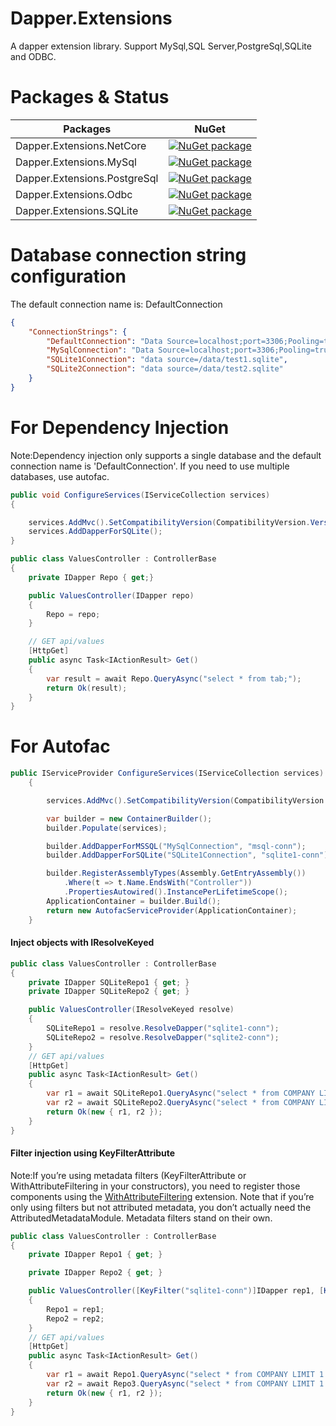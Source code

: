 # Dapper.Extensions
A dapper extension library. Support MySql,SQL Server,PostgreSql,SQLite and ODBC.

# Packages & Status
Packages | NuGet
---------|------
Dapper.Extensions.NetCore|[![NuGet package](https://buildstats.info/nuget/Dapper.Extensions.NetCore)](https://www.nuget.org/packages/Dapper.Extensions.NetCore)
Dapper.Extensions.MySql|[![NuGet package](https://buildstats.info/nuget/Dapper.Extensions.MySql)](https://www.nuget.org/packages/DDapper.Extensions.MySql)
Dapper.Extensions.PostgreSql|[![NuGet package](https://buildstats.info/nuget/Dapper.Extensions.PostgreSql)](https://www.nuget.org/packages/Dapper.Extensions.PostgreSql)
Dapper.Extensions.Odbc|[![NuGet package](https://buildstats.info/nuget/Dapper.Extensions.Odbc)](https://www.nuget.org/packages/Dapper.Extensions.Odbc)
Dapper.Extensions.SQLite|[![NuGet package](https://buildstats.info/nuget/Dapper.Extensions.SQLite)](https://www.nuget.org/packages/Dapper.Extensions.SQLite)



# Database connection string configuration

The default connection name is: DefaultConnection

```json
{
	"ConnectionStrings": {
		"DefaultConnection": "Data Source=localhost;port=3306;Pooling=true;Initial Catalog=ShopDB;User Id=root;Password=123456;SslMode=none;",
		"MySqlConnection": "Data Source=localhost;port=3306;Pooling=true;Initial Catalog=ShopDB;User Id=root;Password=123456;SslMode=none;",
		"SQLite1Connection": "data source=/data/test1.sqlite",
		"SQLite2Connection": "data source=/data/test2.sqlite"
	}
}
```

# For Dependency Injection

Note:Dependency injection only supports a single database and the default connection name is 'DefaultConnection'. If you need to use multiple databases, use autofac.

```csharp
public void ConfigureServices(IServiceCollection services)
{

	services.AddMvc().SetCompatibilityVersion(CompatibilityVersion.Version_2_1).AddControllersAsServices();
	services.AddDapperForSQLite();
}
```

```csharp
public class ValuesController : ControllerBase
{
	private IDapper Repo { get;}

	public ValuesController(IDapper repo)
	{
		Repo = repo;
	}

	// GET api/values
	[HttpGet]
	public async Task<IActionResult> Get()
	{
		var result = await Repo.QueryAsync("select * from tab;");
		return Ok(result);
	}
}
```
# For Autofac

```csharp
public IServiceProvider ConfigureServices(IServiceCollection services)
	{

		services.AddMvc().SetCompatibilityVersion(CompatibilityVersion.Version_2_1).AddControllersAsServices();

		var builder = new ContainerBuilder();
		builder.Populate(services);

		builder.AddDapperForMSSQL("MySqlConnection", "msql-conn");
		builder.AddDapperForSQLite("SQLite1Connection", "sqlite1-conn").AddDapperForSQLite("SQLite2Connection", "sqlite2-conn");

		builder.RegisterAssemblyTypes(Assembly.GetEntryAssembly())
			.Where(t => t.Name.EndsWith("Controller"))
			.PropertiesAutowired().InstancePerLifetimeScope();
		ApplicationContainer = builder.Build();
		return new AutofacServiceProvider(ApplicationContainer);
	}
```

#### Inject objects with IResolveKeyed
```csharp
public class ValuesController : ControllerBase
{
	private IDapper SQLiteRepo1 { get; }
	private IDapper SQLiteRepo2 { get; }

	public ValuesController(IResolveKeyed resolve)
	{
		SQLiteRepo1 = resolve.ResolveDapper("sqlite1-conn");
		SQLiteRepo2 = resolve.ResolveDapper("sqlite2-conn");
	}
	// GET api/values
	[HttpGet]
	public async Task<IActionResult> Get()
	{
		var r1 = await SQLiteRepo1.QueryAsync("select * from COMPANY LIMIT 1 OFFSET 0");
		var r2 = await SQLiteRepo2.QueryAsync("select * from COMPANY LIMIT 1 OFFSET 0");
		return Ok(new { r1, r2 });
	}
}

```
#### Filter injection using KeyFilterAttribute
Note:If you’re using metadata filters (KeyFilterAttribute or WithAttributeFiltering in your constructors), you need to register those components using the [WithAttributeFiltering](https://autofaccn.readthedocs.io/en/latest/advanced/metadata.html) extension. Note that if you’re only using filters but not attributed metadata, you don’t actually need the AttributedMetadataModule. Metadata filters stand on their own.

```csharp
public class ValuesController : ControllerBase
{
	private IDapper Repo1 { get; }

	private IDapper Repo2 { get; }

	public ValuesController([KeyFilter("sqlite1-conn")]IDapper rep1, [KeyFilter("sqlite2-conn")]IDapper rep2)
	{
		Repo1 = rep1;
		Repo2 = rep2;
	}
	// GET api/values
	[HttpGet]
	public async Task<IActionResult> Get()
	{
		var r1 = await Repo1.QueryAsync("select * from COMPANY LIMIT 1 OFFSET 0");
		var r2 = await Repo3.QueryAsync("select * from COMPANY LIMIT 1 OFFSET 0");
		return Ok(new { r1, r2 });
	}
}
```
